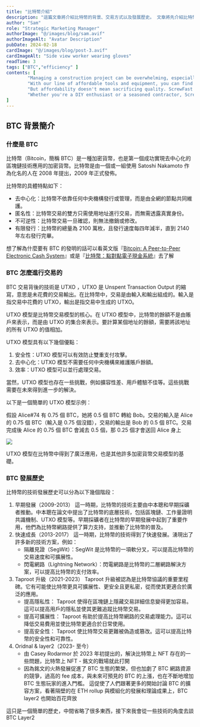 ```yaml
---
title: "比特幣介紹"
description: "這篇文章將介紹比特幣的背景、交易方式以及發展歷史。 文章將先介紹比特幣的背景和基本概念，然後探討比特幣交易背後的技術 — UTXO 模型。 接著將概括比特幣的發展歷史，包括早期發展、快速成長、Taproot 升級以及最近的 Oridnal & layer2 提出"
author: "Sam"
role: "Strategic Marketing Manager"
authorImage: "@/images/blog/sam.avif"
authorImageAlt: "Avatar Description"
pubDate: 2024-02-18
cardImage: "@/images/blog/post-3.avif"
cardImageAlt: "Side view worker wearing gloves"
readTime: 3
tags: ["BTC","efficiency" ]
contents: [
        "Managing a construction project can be overwhelming, especially when it comes to procurement. That's why ScrewFast is committed to simplifying the process and keeping your projects within budget.",
        "With our line of affordable tools and equipment, you can find everything you need without breaking the bank. Our user-centric design ensures that our products are easy to use, saving you time and frustration on the job site.",
        "But affordability doesn't mean sacrificing quality. ScrewFast products are built to last, providing reliable performance and durability when you need it most. And with our comprehensive documentation and tutorials, you can integrate our products seamlessly into your workflow, maximizing efficiency and productivity.",
        "Whether you're a DIY enthusiast or a seasoned contractor, ScrewFast has the solutions you need to succeed. Experience the difference for yourself and see why ScrewFast is the trusted choice for hardware and construction needs."
]
---
```


## BTC 背景簡介

### 什麼是 BTC

比特幣（Bitcoin，簡稱 BTC）是一種加密貨幣，也是第一個成功實現去中心化的區塊鏈技術應用的加密貨幣。比特幣是由一個或一組使用 Satoshi Nakamoto 作為化名的人在 2008 年提出，2009 年正式發佈。

比特幣的具體特點如下：

- 去中心化：比特幣不依靠任何中央機構發行或管理，而是由全網的節點共同維護。
- 匿名性：比特幣交易的雙方只需使用地址進行交易，而無需透露真實身份。
- 不可逆性：比特幣交易一旦確認，則無法撤銷或修改。
- 有限發行：比特幣的總量為 2100 萬枚，且發行速度每四年減半，直到 2140 年左右發行完畢。

想了解為什麼要有 BTC 的發明的話可以看英文版『[Bitcoin: A Peer-to-Peer Electronic Cash System](https://bitcoin.org/bitcoin.pdf)』或是『[比特幣：點對點電子現金系統](https://medium.com/taipei-ethereum-meetup/%E6%AF%94%E7%89%B9%E5%B9%A3-%E7%AB%AF%E5%B0%8D%E7%AB%AF%E9%9B%BB%E5%AD%90%E7%8F%BE%E9%87%91%E7%B3%BB%E7%B5%B1-bitcoin-a-peer-to-peer-electronic-cash-system-i-8a52de003c9)』去了解

### BTC 怎麼進行交易的

BTC 交易背後的技術是 UTXO ，UTXO 是 Unspent Transaction Output 的縮寫，意思是未花費的交易輸出。在比特幣中，交易是由輸入和輸出組成的。輸入是指交易中花費的 UTXO，輸出是指交易中生成的 UTXO。

UTXO 模型是比特幣交易模型的核心。在 UTXO 模型中，比特幣的餘額不是由賬戶來表示，而是由 UTXO 的集合來表示。要計算某個地址的餘額，需要將該地址的所有 UTXO 的值相加。

UTXO 模型具有以下幾個優點：

1. 安全性：UTXO 模型可以有效防止雙重支付攻擊。
2. 去中心化：UTXO 模型不需要任何中央機構來維護賬戶餘額。
3. 效率：UTXO 模型可以並行處理交易。

當然，UTXO 模型也存在一些挑戰，例如擴容性差、用戶體驗不佳等。這些挑戰需要在未來得到進一步的解決。

以下是一個簡單的 UTXO 模型示例：

假設 Alice#74 有 0.75 個 BTC，她將 0.5 個 BTC 轉給 Bob。交易的輸入是 Alice 的 0.75 個 BTC（輸入是 0.75 個沒錯），交易的輸出是 Bob 的 0.5 個 BTC。交易完成後 Alice 的 0.75 個 BTC 會減去 0.5 個，那 0.25 個才會送回 Alice 身上

![](https://hackmd.io/_uploads/HylA1HaOp.png)

UTXO 模型在比特幣中得到了廣泛應用，也是其他許多加密貨幣交易模型的基礎。

### BTC 發展歷史

比特幣的技術發展歷史可以分為以下幾個階段：

1. 早期發展（2009-2013）
   這一時期，比特幣的技術主要由中本聰和早期採礦者推動。中本聰在論文中提出了比特幣的底層技術，包括區塊鏈、工作量證明共識機制、UTXO 模型等。早期採礦者在比特幣的早期發展中起到了重要作用，他們為比特幣網路提供了算力支持，並推動了比特幣的普及。
2. 快速成長（2013-2017）
   這一時期，比特幣的技術得到了快速發展。湧現出了許多新的技術方案，例如：
   - 隔離見證（SegWit）：SegWit 是比特幣的一項軟分叉，可以提高比特幣的交易速度和可擴展性。
   - 閃電網路（Lightning Network）：閃電網路是比特幣的二層網路解決方案，可以提高比特幣的支付效率。
3. Taproot 升級（2021-2023）
   Taproot 升級被認為是比特幣協議的重要里程碑。它有可能使比特幣更具可擴展性、更安全且更私密，從而使其更適合於廣泛的應用。
   - 提高隱私性： Taproot 使得在區塊鏈上隱藏交易詳細信息變得更加容易。這可以提高用戶的隱私並使其更難追蹤比特幣交易。
   - 提高可擴展性： Taproot 有助於提高比特幣網路的交易處理能力。這可以降低交易費用並使比特幣更適合於日常使用。
   - 提高安全性： Taproot 使比特幣交易更難被偽造或篡改。這可以提高比特幣的安全性和可靠性。
4. Oridnal & layer2（2023- 至今）
   - 由 Casey Rodarmor 於 2023 年初提出的，解決比特幣上 NFT 存在的一些問題，比特幣上 NFT - 銘文的戰場就此打開
   - 因為銘文的火熱發展促進了 BTC 生態的繁榮，但也加劇了 BTC 網路資源的競爭，過高的 fee 成本，與未來可預見的 BTC 的上漲，也在不斷地增加 BTC 生態玩家的進入門檻。 這促使了人們跟著更多的開始討論 BTC 的擴容方案，看著隔壁的在 ETH rollup 與模組化的發展和理論成果上，BTC layer2 也開始百花齊放

這只是一個簡單的歷史，中間省略了很多東西，接下來我會從一些技術的角度去談 BTC Layer2